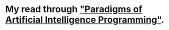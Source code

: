 # My read through ["Paradigms of Artificial Intelligence Programming"](https://github.com/norvig/paip-lisp).
